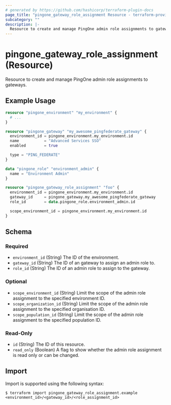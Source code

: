 ```yaml
---
# generated by https://github.com/hashicorp/terraform-plugin-docs
page_title: "pingone_gateway_role_assignment Resource - terraform-provider-pingone"
subcategory: ""
description: |-
  Resource to create and manage PingOne admin role assignments to gateways.
---
```


# pingone_gateway_role_assignment (Resource)

Resource to create and manage PingOne admin role assignments to gateways.

## Example Usage

```terraform
resource "pingone_environment" "my_environment" {
  # ...
}

resource "pingone_gateway" "my_awesome_pingfederate_gateway" {
  environment_id = pingone_environment.my_environment.id
  name           = "Advanced Services SSO"
  enabled        = true

  type = "PING_FEDERATE"
}

data "pingone_role" "environment_admin" {
  name = "Environment Admin"
}

resource "pingone_gateway_role_assignment" "foo" {
  environment_id = pingone_environment.my_environment.id
  gateway_id     = pingone_gateway.my_awesome_pingfederate_gateway
  role_id        = data.pingone_role.environment_admin.id

  scope_environment_id = pingone_environment.my_environment.id
}
```

<!-- schema generated by tfplugindocs -->
## Schema

### Required

- `environment_id` (String) The ID of the environment.
- `gateway_id` (String) The ID of an gateway to assign an admin role to.
- `role_id` (String) The ID of an admin role to assign to the gateway.

### Optional

- `scope_environment_id` (String) Limit the scope of the admin role assignment to the specified environment ID.
- `scope_organization_id` (String) Limit the scope of the admin role assignment to the specified organisation ID.
- `scope_population_id` (String) Limit the scope of the admin role assignment to the specified population ID.

### Read-Only

- `id` (String) The ID of this resource.
- `read_only` (Boolean) A flag to show whether the admin role assignment is read only or can be changed.

## Import

Import is supported using the following syntax:

```shell
$ terraform import pingone_gateway_role_assignment.example <environment_id>/<gateway_id>/<role_assignment_id>
```
